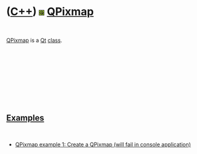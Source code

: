 



 

 

 

 

 

([C++](Cpp.md)) ![Qt](PicQt.png) [QPixmap](CppQPixmap.md)
===========================================================

 

[QPixmap](CppQPixmap.md) is a [Qt](CppQt.md) [class](CppClass.md).

 

 

 

 

 

[Examples](CppExample.md)
--------------------------

 

-   [QPixmap example 1: Create a QPixmap (will fail in
    console application)](CppQPixmapExample1.md)

 

 

 

 

 





 




